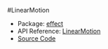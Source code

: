 #LinearMotion

* Package: [effect](api:)
* API Reference: [LinearMotion](api:effect)
* [Source Code](https://github.com/rikulo/rikulo/blob/master/client/effect/src/LinearMotion.dart)
